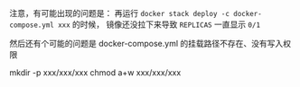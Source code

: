 
注意，有可能出现的问题是： 再运行 `docker stack deploy -c docker-compose.yml xxx` 的时候， 镜像还没拉下来导致 `REPLICAS` 一直显示 `0/1` 

然后还有个可能的问题是 docker-compose.yml 的挂载路径不存在、没有写入权限

mkdir -p xxx/xxx/xxx
chmod a+w xxx/xxx/xxx
